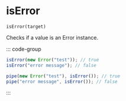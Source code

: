 # isError

`isError(target)`

Checks if a value is an Error instance.

::: code-group

```ts [data-first]
isError(new Error("test")); // true
isError("error message"); // false
```

```ts [data-last]
pipe(new Error("test"), isError()); // true
pipe("error message", isError()); // false
```

:::
